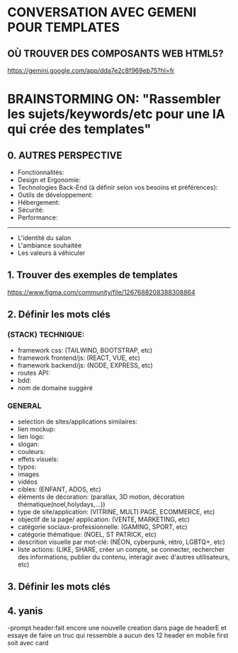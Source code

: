 # CONVERSATION AVEC GEMENI POUR TEMPLATES
##  OÙ TROUVER DES COMPOSANTS WEB HTML5?  
https://gemini.google.com/app/dda7e2c8f969eb75?hl=fr



# BRAINSTORMING ON: "Rassembler les sujets/keywords/etc pour une IA qui crée des templates"

## 0. AUTRES PERSPECTIVE
- Fonctionnalités:
- Design et Ergonomie:
- Technologies Back-End (à définir selon vos besoins et préférences):
- Outils de développement:
- Hébergement:
- Sécurité:
- Performance:
---
- L'identité du salon
- L'ambiance souhaitée
- Les valeurs à véhiculer







## 1. Trouver des exemples de templates
https://www.figma.com/community/file/1267688208388308864

## 2. Définir les mots clés
### (STACK) TECHNIQUE: 
- framework css: (TAILWIND, BOOTSTRAP, etc)
- framework frontend/js: (REACT, VUE, etc)
- framework backend/js: (NODE, EXPRESS, etc)
- routes API:
- bdd: 
- nom de domaine suggéré
### GENERAL
- selection de sites/applications similaires: 
- lien mockup: 
- lien logo: 
- slogan: 
- couleurs: 
- effets visuels: 
- typos: 
- images 
- vidéos 
- cibles: (ENFANT, ADOS, etc)
- éléments de décoration: (parallax, 3D motion, décoration thématique(noel,holydays,...))
- type de site/application: (VITRINE, MULTI PAGE, ECOMMERCE, etc)
- objectif de la page/ application: (VENTE, MARKETING, etc)
- catégorie sociaux-professionnelle: (GAMING, SPORT, etc)
- catégorie thématique: (NOEL, ST PATRICK, etc)
- descrition visuelle par mot-clé: (NÉON, cyberpunk, rétro, LGBTQ+, etc)
- liste actions: (LIKE, SHARE, créer un compte, se connecter, rechercher des informations, publier du contenu, interagir avec d'autres utilisateurs, etc)


## 3. Définir les mots clés


## 4. yanis

-prompt header:fait encore une nouvelle creation dans page de headerE et essaye de faire un truc qui ressemble a aucun des 12 header en mobile first soit avec card
